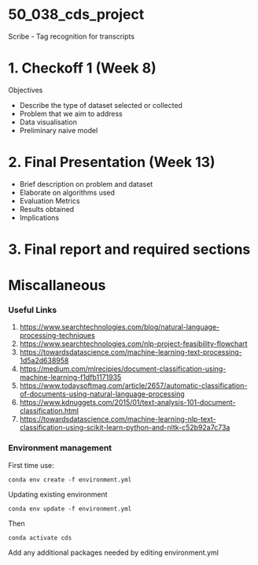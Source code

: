 # 50_038_cds_project
Scribe - Tag recognition for transcripts 

# 1. Checkoff 1 (Week 8)

Objectives
- Describe the type of dataset selected or collected
- Problem that we aim to address
- Data visualisation 
- Preliminary naive model

# 2. Final Presentation (Week 13)

- Brief description on problem and dataset
- Elaborate on algorithms used 
- Evaluation Metrics
- Results obtained 
- Implications

# 3. Final report and required sections



# Miscallaneous

### Useful Links
1. https://www.searchtechnologies.com/blog/natural-language-processing-techniques
2. https://www.searchtechnologies.com/nlp-project-feasibility-flowchart
3. https://towardsdatascience.com/machine-learning-text-processing-1d5a2d638958
4. https://medium.com/mlrecipies/document-classification-using-machine-learning-f1dfb1171935
5. https://www.todaysoftmag.com/article/2657/automatic-classification-of-documents-using-natural-language-processing
6. https://www.kdnuggets.com/2015/01/text-analysis-101-document-classification.html
7. https://towardsdatascience.com/machine-learning-nlp-text-classification-using-scikit-learn-python-and-nltk-c52b92a7c73a


### Environment management

First time use:
```
conda env create -f environment.yml
```

Updating existing environment
```
conda env update -f environment.yml
```

Then
```
conda activate cds
```

Add any additional packages needed by editing environment.yml